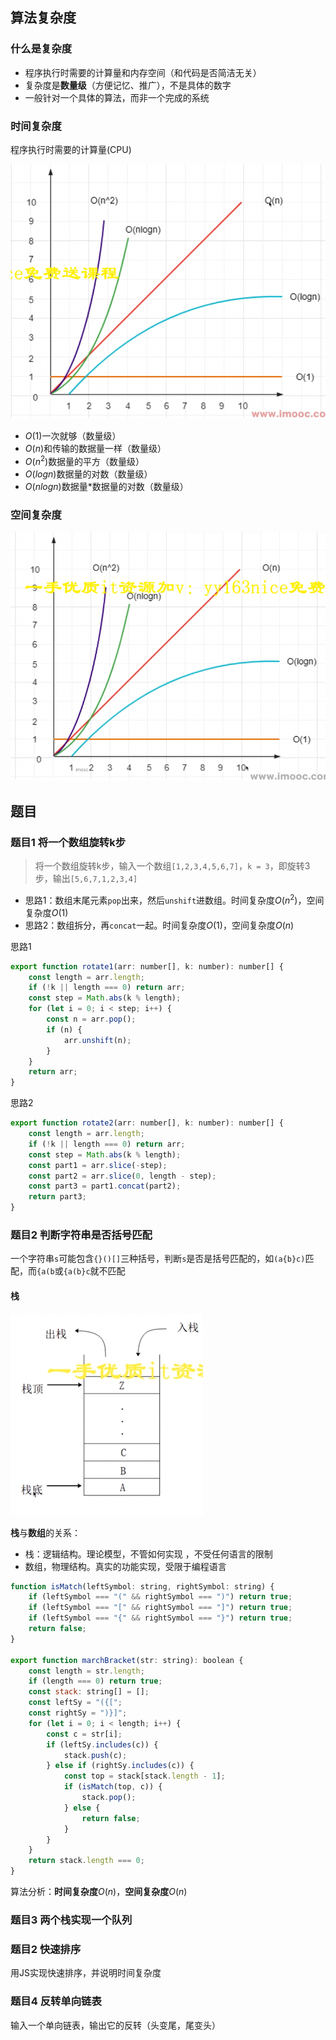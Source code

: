 ## 算法复杂度

### 什么是复杂度

- 程序执行时需要的计算量和内存空间（和代码是否简洁无关）
- 复杂度是**数量级**（方便记忆、推广），不是具体的数字
- 一般针对一个具体的算法，而非一个完成的系统

### 时间复杂度

程序执行时需要的计算量(CPU)

![](../assets/imgs/mianshi/000001.png)

- $O(1)$一次就够（数量级）
- $O(n)$和传输的数据量一样（数量级）
- $O(n^2)$数据量的平方（数量级）
- $O(logn)$数据量的对数（数量级）
- $O(nlogn)$数据量*数据量的对数（数量级）

### 空间复杂度

![](../assets/imgs/mianshi/000002.png)

## 题目

### 题目1 将一个数组旋转k步

> 将一个数组旋转k步，输入一个数组`[1,2,3,4,5,6,7]`，`k = 3`，即旋转3步，输出`[5,6,7,1,2,3,4]`

- 思路1：数组末尾元素`pop`出来，然后`unshift`进数组。时间复杂度$O(n^2)$，空间复杂度$O(1)$
- 思路2：数组拆分，再`concat`一起。时间复杂度$O(1)$，空间复杂度$O(n)$

思路1

```js
export function rotate1(arr: number[], k: number): number[] {
	const length = arr.length;
	if (!k || length === 0) return arr;
	const step = Math.abs(k % length);
	for (let i = 0; i < step; i++) {
		const n = arr.pop();
		if (n) {
			arr.unshift(n);
		}
	}
	return arr;
}
```

思路2

```js
export function rotate2(arr: number[], k: number): number[] {
	const length = arr.length;
	if (!k || length === 0) return arr;
	const step = Math.abs(k % length);
	const part1 = arr.slice(-step);
	const part2 = arr.slice(0, length - step);
	const part3 = part1.concat(part2);
	return part3;
}
```

### 题目2 判断字符串是否括号匹配

一个字符串`s`可能包含`{}()[]`三种括号，判断`s`是否是括号匹配的，如`(a{b}c)`匹配，而`{a(b`或`{a(b}c`就不匹配

#### 栈

![](../assets/imgs/mianshi/000003.png)

**栈**与**数组**的关系：

- 栈：逻辑结构。理论模型，不管如何实现 ，不受任何语言的限制
- 数组，物理结构。真实的功能实现，受限于编程语言

```js
function isMatch(leftSymbol: string, rightSymbol: string) {
	if (leftSymbol === "(" && rightSymbol === ")") return true;
	if (leftSymbol === "[" && rightSymbol === "]") return true;
	if (leftSymbol === "{" && rightSymbol === "}") return true;
	return false;
}

export function marchBracket(str: string): boolean {
	const length = str.length;
	if (length === 0) return true;
	const stack: string[] = [];
	const leftSy = "({[";
	const rightSy = ")}]";
	for (let i = 0; i < length; i++) {
		const c = str[i];
		if (leftSy.includes(c)) {
			stack.push(c);
		} else if (rightSy.includes(c)) {
			const top = stack[stack.length - 1];
			if (isMatch(top, c)) {
				stack.pop();
			} else {
				return false;
			}
		}
	}
	return stack.length === 0;
}
```

算法分析：**时间复杂度**$O(n)$，**空间复杂度**$O(n)$

### 题目3 两个栈实现一个队列



### 题目2 快速排序

用JS实现快速排序，并说明时间复杂度




### 题目4 反转单向链表

输入一个单向链表，输出它的反转（头变尾，尾变头）





